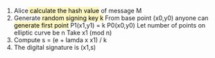 1. Alice<mark style="background: #FFF3A3A6;"> calculate the hash value</mark> of message M
2. Generate<mark style="background: #FFF3A3A6;"> random signing key k</mark>
	From base point (x0,y0) anyone can <mark style="background: #FFF3A3A6;">generate first point</mark> P1(x1,y1) = k P0(x0,y0)
	Let number of points on elliptic curve be n
	Take x1 (mod n)
3. Compute s = (e + lamda x x1) / k
4. The digital signature is (x1,s)